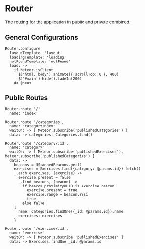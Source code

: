 # Router
The routing for the application in public and private combined.

## General Configurations

    Router.configure
      layoutTemplate: 'layout'
      loadingTemplate: 'loading'
      notFoundTemplate: 'notFound'
      load: ->
        if Meteor.isClient
          $('html, body').animate({ scrollTop: 0 }, 400)
          $('#main').hide().fadeIn(200)
        do @next

## Public Routes

    Router.route '/',
      name: 'index'

    Router.route '/categories',
      name: 'categoryIndex'
      waitOn: -> [ Meteor.subscribe('publishedCategories') ]
      data: -> categories: Categories.find()

    Router.route '/category/:id',
      name: 'category'
      waitOn: -> [ Meteor.subscribe('publishedExercises'), Meteor.subscribe('publishedCategories') ]
      data: ->
        beacons = @ScannedBeacons.get()
        exercises = Exercises.find({category: @params.id}).fetch()
        _.each exercises, (exercise) ->
          exercise.present = false
          _.find beacons, (beacon) -> 
            if beacon.proximityUUID is exercise.beacon
              exercise.present = true
              exercise.range = beacon.rssi
              true
            else false
        {
          name: Categories.findOne({_id: @params.id}).name
          exercises: exercises
        }

    Router.route '/exercise/:id',
      name: 'exercise'
      waitOn: -> [ Meteor.subscribe 'publishedExercises' ]
      data: -> Exercises.findOne _id: @params.id